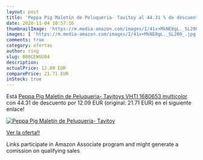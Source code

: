 ```yaml
---
layout: post
title: 'Peppa Pig Maletín de Peluqueria- Tavitoy al 44.31 % de descuento'
date: 2020-11-04 10:57:16
thumbnailImage: 'https://m.media-amazon.com/images/I/41x+MkNE8gL._SL200_.jpg'
images: [ 'https://m.media-amazon.com/images/I/41x+MkNE8gL._SL200_.jpg' ]
comments: true
category: ofertas
author: ring
slug: B00CEWUU84
description:
actualPrice: 12.09 EUR
comparePrice: 21.71 EUR
inStock: true
---
```


Está [Peppa Pig Maletín de Peluqueria- Tavitoys VHTI 1680653   multicolor](https://www.amazon.es/dp/B00CEWUU84/?tag=tolees-21) con 44.31 de descuento por 12.09 EUR (original: 21.71 EUR) en el siguiente enlace!

[![Peppa Pig Maletín de Peluqueria- Tavitoy](https://m.media-amazon.com/images/I/41x+MkNE8gL._SL200_.jpg)](https://www.amazon.es/dp/B00CEWUU84/?tag=tolees-21)

[Ver la oferta!!](https://www.amazon.es/dp/B00CEWUU84/?tag=tolees-21)

Links participate in Amazon Associate program and might generate a comission on qualifying sales


